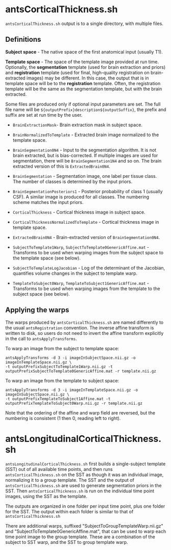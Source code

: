 # antsCorticalThickness.sh

`antsCorticalThickness.sh` output is to a single directory, with multiple files.

## Definitions

**Subject space** - The native space of the first anatomical input (usually T1).

**Template space** - The space of the template image provided at run time. Optionally, the **segmentation** template (used for brain extraction and priors) and **registration** template (used for final, high-quality registration on brain-extracted images) may be different. In this case, the output that is in template space will be to the **registration** template. Often, the registration template will be the same as the segmentation template, but with the brain extracted. 

Some files are produced only if optional input parameters are set. The full file name will be `${outputPrefix}description${outputSuffix}`, the prefix and suffix are set at run time by the user.

* `BrainExtractionMask`- Brain extraction mask in subject space.

* `BrainNormalizedToTemplate` - Extracted brain image normalized to the template space. 

* `BrainSegmentation0N4` - Input to the segmentation algorithm. It is not brain extracted, but is bias-corrected. If multiple images are used for segmentation, there will be `BrainSegmentation1N4` and so on. The brain extracted version of this is `ExtractedBrain0N4`.

* `BrainSegmentation` - Segmentation image, one label per tissue class. The number of classes is determined by the input priors.

* `BrainSegmentationPosteriors1` - Posterior probability of class 1 (usually CSF). A similar image is produced for all classes. The numbering scheme matches the input priors.

* `CorticalThickness` - Cortical thickness image in subject space.

* `CorticalThicknessNormalizedToTemplate` - Cortical thickness image in template space.

* `ExtractedBrain0N4` - Brain-extracted version of `BrainSegmentation0N4`.

* `SubjectToTemplate1Warp`, `SubjectToTemplate0GenericAffine.mat` - Transforms to be used when warping images from the subject space to the template space (see below).

* `SubjectToTemplateLogJacobian` - Log of the determinant of the Jacobian, quantifies volume changes in the subject to template warp.

* `TemplateToSubject0Warp`, `TemplateToSubject1GenericAffine.mat` - Transforms to be used when warping images from the template to the subject space (see below).


## Applying the warps

The warps produced by `antsCorticalThickness.sh` are named differently to the usual `antsRegistration` convention. The inverse affine transform is written to disk, so users do not need to invert the affine transform explicitly in the call to `antsApplyTransforms`. 

To warp an image from the subject to template space:

```
antsApplyTransforms -d 3 -i imageInSubjectSpace.nii.gz -o imageInTemplateSpace.nii.gz \
-t outputPrefixSubjectToTemplate1Warp.nii.gz -t outputPrefixSubjectToTemplate0GenericAffine.mat -r template.nii.gz
```

To warp an image from the template to subject space:

```
antsApplyTransforms -d 3 -i imageInTemplateSpace.nii.gz -o imageInSubjectSpace.nii.gz \
-t outputPrefixTemplateToSubject1Affine.mat -t outputPrefixTemplateToSubject0Warp.nii.gz -r template.nii.gz
```

Note that the ordering of the affine and warp field are reversed, but the numbering is consistent (1 then 0, reading left to right). 


# antsLongitudinalCorticalThickness.sh

`antsLongitudinalCorticalThickness.sh` first builds a single-subject template (SST) out of all available time points, and then runs `antsCorticalThickness.sh` on the SST as though it was an individual image, normalizing it to a group template. The SST and the output of `antsCorticalThickness.sh` are used to generate segmentation priors in the SST. Then `antsCorticalThickness.sh` is run on the individual time point images, using the SST as the template.

The outputs are organized in one folder per input time point, plus one folder for the SST. The output within each folder is similar to that of `antsCorticalThickness.sh`

There are additional warps, suffixed "SubjectToGroupTemplateWarp.nii.gz" and "SubjectToTemplate0GenericAffine.mat", that can be used to warp each time point image to the group template. These are a combination of the subject to SST warp, and the SST to group template warp.